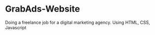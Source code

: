 # GrabAds-Website

Doing a freelance job for a digital marketing agency. Using HTML, CSS, Javascript
